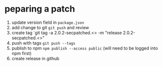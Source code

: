 # peparing a patch

1. update version field in `package.json`
2. add change to git `git push` and review
3. create tag `git tag -a 2.0.2-secpatched.<<version>> -m "release 2.0.2-secpatched.<<version>>"
4. push with tags `git push --tags`
5. publish to npm `npm publish --access public` (will need to be logged into npm first)
6. create release in github
